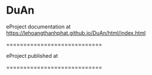 # DuAn
eProject documentation at https://lehoangthanhphat.github.io/DuAn/html/index.html

============================

eProject published at 

============================
